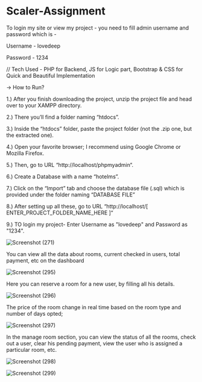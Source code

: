 # Scaler-Assignment

To login my site or view my project - you need to fill admin username and password which is -

Username - lovedeep

Password - 1234

// Tech Used - PHP for Backend, JS for Logic part, Bootstrap & CSS for Quick and Beautiful Implementation

-> How to Run?

1.) After you finish downloading the project, unzip the project file and head over to your XAMPP directory.

2.) There you’ll find a folder naming “htdocs”.

3.) Inside the “htdocs” folder, paste the project folder (not the .zip one, but the extracted one).

4.) Open your favorite browser; I recommend using Google Chrome or Mozilla Firefox.

5.) Then, go to URL “http://localhost/phpmyadmin“.

6.) Create a Database with a name “hotelms”.

7.) Click on the “Import” tab and choose the database file (.sql) which is provided under the folder naming “DATABASE FILE”

8.) After setting up all these, go to URL “http://localhost/[ ENTER_PROJECT_FOLDER_NAME_HERE ]“ 

9.) TO login my project- Enter Username as "lovedeep" and Password as "1234".


![Screenshot (271)](https://user-images.githubusercontent.com/81185982/222460288-e459ed6f-404a-4fe0-82c9-a113c1f0c726.png)


You can view all the data about rooms, current checked in users, total payment, etc on the dashboard


![Screenshot (295)](https://user-images.githubusercontent.com/81185982/222463136-191ac9fc-c93e-4a05-b9a6-9731331edacd.png)


Here you can reserve a room for a new user, by filling all his details. 


![Screenshot (296)](https://user-images.githubusercontent.com/81185982/222464826-5403b0ad-5d14-477f-a048-d4a6f2cb02e3.png)


The price of the room change in real time based on the room type and number of days opted;


![Screenshot (297)](https://user-images.githubusercontent.com/81185982/222464893-794d6c11-d5bc-47f2-996b-2b04be802bc1.png)


In the manage room section, you can view the status of all the rooms, check out a user, clear his pending payment, view the user who is assigned a particular room, etc.



![Screenshot (298)](https://user-images.githubusercontent.com/81185982/222464931-cf42284f-4b56-4bd6-8bf3-5a8719d2cb18.png)



![Screenshot (299)](https://user-images.githubusercontent.com/81185982/222465009-95bef1ea-4c46-40e4-b7c2-b7577ccd0c1a.png)
